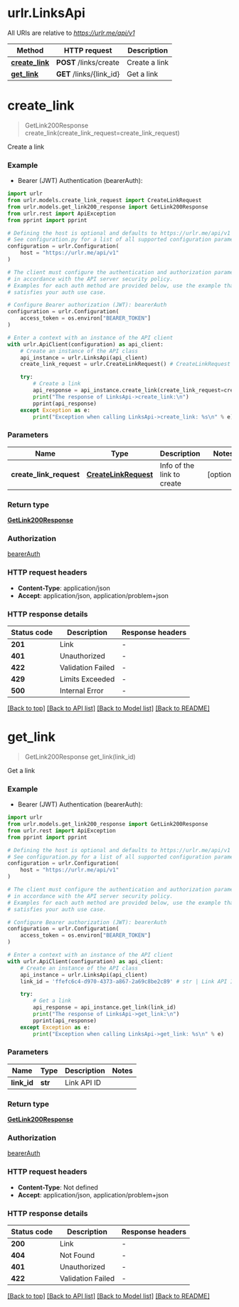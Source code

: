 # urlr.LinksApi

All URIs are relative to *https://urlr.me/api/v1*

Method | HTTP request | Description
------------- | ------------- | -------------
[**create_link**](LinksApi.md#create_link) | **POST** /links/create | Create a link
[**get_link**](LinksApi.md#get_link) | **GET** /links/{link_id} | Get a link


# **create_link**
> GetLink200Response create_link(create_link_request=create_link_request)

Create a link

### Example

* Bearer (JWT) Authentication (bearerAuth):

```python
import urlr
from urlr.models.create_link_request import CreateLinkRequest
from urlr.models.get_link200_response import GetLink200Response
from urlr.rest import ApiException
from pprint import pprint

# Defining the host is optional and defaults to https://urlr.me/api/v1
# See configuration.py for a list of all supported configuration parameters.
configuration = urlr.Configuration(
    host = "https://urlr.me/api/v1"
)

# The client must configure the authentication and authorization parameters
# in accordance with the API server security policy.
# Examples for each auth method are provided below, use the example that
# satisfies your auth use case.

# Configure Bearer authorization (JWT): bearerAuth
configuration = urlr.Configuration(
    access_token = os.environ["BEARER_TOKEN"]
)

# Enter a context with an instance of the API client
with urlr.ApiClient(configuration) as api_client:
    # Create an instance of the API class
    api_instance = urlr.LinksApi(api_client)
    create_link_request = urlr.CreateLinkRequest() # CreateLinkRequest | Info of the link to create (optional)

    try:
        # Create a link
        api_response = api_instance.create_link(create_link_request=create_link_request)
        print("The response of LinksApi->create_link:\n")
        pprint(api_response)
    except Exception as e:
        print("Exception when calling LinksApi->create_link: %s\n" % e)
```



### Parameters


Name | Type | Description  | Notes
------------- | ------------- | ------------- | -------------
 **create_link_request** | [**CreateLinkRequest**](CreateLinkRequest.md)| Info of the link to create | [optional] 

### Return type

[**GetLink200Response**](GetLink200Response.md)

### Authorization

[bearerAuth](../README.md#bearerAuth)

### HTTP request headers

 - **Content-Type**: application/json
 - **Accept**: application/json, application/problem+json

### HTTP response details

| Status code | Description | Response headers |
|-------------|-------------|------------------|
**201** | Link |  -  |
**401** | Unauthorized |  -  |
**422** | Validation Failed |  -  |
**429** | Limits Exceeded |  -  |
**500** | Internal Error |  -  |

[[Back to top]](#) [[Back to API list]](../README.md#documentation-for-api-endpoints) [[Back to Model list]](../README.md#documentation-for-models) [[Back to README]](../README.md)

# **get_link**
> GetLink200Response get_link(link_id)

Get a link

### Example

* Bearer (JWT) Authentication (bearerAuth):

```python
import urlr
from urlr.models.get_link200_response import GetLink200Response
from urlr.rest import ApiException
from pprint import pprint

# Defining the host is optional and defaults to https://urlr.me/api/v1
# See configuration.py for a list of all supported configuration parameters.
configuration = urlr.Configuration(
    host = "https://urlr.me/api/v1"
)

# The client must configure the authentication and authorization parameters
# in accordance with the API server security policy.
# Examples for each auth method are provided below, use the example that
# satisfies your auth use case.

# Configure Bearer authorization (JWT): bearerAuth
configuration = urlr.Configuration(
    access_token = os.environ["BEARER_TOKEN"]
)

# Enter a context with an instance of the API client
with urlr.ApiClient(configuration) as api_client:
    # Create an instance of the API class
    api_instance = urlr.LinksApi(api_client)
    link_id = 'ffefc6c4-d970-4373-a867-2a69c8be2c89' # str | Link API ID

    try:
        # Get a link
        api_response = api_instance.get_link(link_id)
        print("The response of LinksApi->get_link:\n")
        pprint(api_response)
    except Exception as e:
        print("Exception when calling LinksApi->get_link: %s\n" % e)
```



### Parameters


Name | Type | Description  | Notes
------------- | ------------- | ------------- | -------------
 **link_id** | **str**| Link API ID | 

### Return type

[**GetLink200Response**](GetLink200Response.md)

### Authorization

[bearerAuth](../README.md#bearerAuth)

### HTTP request headers

 - **Content-Type**: Not defined
 - **Accept**: application/json, application/problem+json

### HTTP response details

| Status code | Description | Response headers |
|-------------|-------------|------------------|
**200** | Link |  -  |
**404** | Not Found |  -  |
**401** | Unauthorized |  -  |
**422** | Validation Failed |  -  |

[[Back to top]](#) [[Back to API list]](../README.md#documentation-for-api-endpoints) [[Back to Model list]](../README.md#documentation-for-models) [[Back to README]](../README.md)

